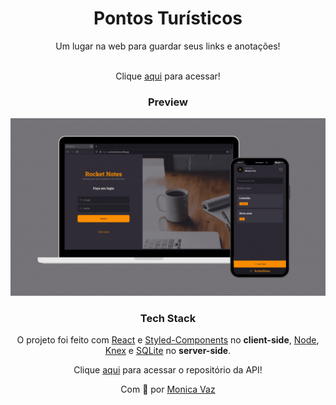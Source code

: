 <div align="center">
<h1>Pontos Turísticos</h1>
Um lugar na web para guardar seus links e anotações! 
<br> <br>


Clique <a href="https://userocketnotes.netlify.app/" target="_blank">aqui</a> para acessar!

### Preview

<img src="./GitHub/preview.gif" width="680px" >

### Tech Stack

O projeto foi feito com [React](https://reactjs.org/) e [Styled-Components](https://styled-components.com/) no **client-side**, [Node](https://nodejs.org/en/), [Knex](http://knexjs.org/) e [SQLite](https://www.sqlite.org/index.html) no **server-side**.

Clique <a href="https://github.com/M0nicaVaz/RocketNotes-api" target="_blank">aqui</a> para acessar o repositório da API!

Com 💜 por <a href="https://www.linkedin.com/in/monica-vaz/" target="_blank"> Monica Vaz </a>

</div>
